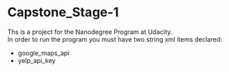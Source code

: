 # Capstone_Stage-1
Ths is a project for the Nanodegree Program at Udacity. <br />
In order to run the program you must have two string xml items declared:
- google_maps_api
- yelp_api_key
